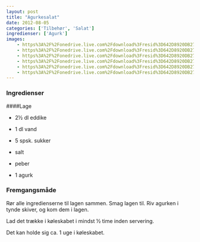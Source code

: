 ```yaml
---
layout: post
title: "Agurkesalat"
date: 2012-08-05
categories: ['Tilbehør', 'Salat']
ingredienser: ['Agurk']
images:
    - https%3A%2F%2Fonedrive.live.com%2Fdownload%3Fresid%3D642D8920DB2784EE!126520
    - https%3A%2F%2Fonedrive.live.com%2Fdownload%3Fresid%3D642D8920DB2784EE!126521
    - https%3A%2F%2Fonedrive.live.com%2Fdownload%3Fresid%3D642D8920DB2784EE!126522
    - https%3A%2F%2Fonedrive.live.com%2Fdownload%3Fresid%3D642D8920DB2784EE!126526
    - https%3A%2F%2Fonedrive.live.com%2Fdownload%3Fresid%3D642D8920DB2784EE!126529
    - https%3A%2F%2Fonedrive.live.com%2Fdownload%3Fresid%3D642D8920DB2784EE!126528
---
```


### Ingredienser
####Lage
-   2½ dl eddike
-   1 dl vand
-   5 spsk. sukker
-   salt
-   peber

-   1 agurk

### Fremgangsmåde
Rør alle ingredienserne til lagen sammen. Smag lagen til. Riv agurken i tynde skiver, og kom dem i lagen.

Lad det trække i køleskabet i mindst ½ time inden servering.

Det kan holde sig ca. 1 uge i køleskabet.
